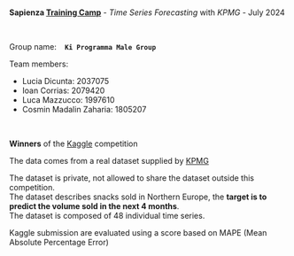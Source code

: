 <br>

<div> 
  
  **Sapienza [Training Camp](https://corsidilaurea.uniroma1.it/it/node/2649318)** - *Time Series Forecasting* with *KPMG* - July 2024  </div>

<br>

Group name: &ensp; **`Ki Programma Male Group`**

Team members:

- Lucia Dicunta: 2037075
- Ioan Corrias: 2079420
- Luca Mazzucco: 1997610
- Cosmin Madalin Zaharia: 1805207

<br>

**Winners** of the [Kaggle](https://www.kaggle.com/competitions/sapienza-training-camp-forecasting-2024/leaderboard#) competition

The data comes from a real dataset supplied by [KPMG](https://kpmg.com/it/it/home/insights/2023/03/intelligent-forecasting.html)

The dataset is private, not allowed to share the dataset outside this competition.\
The dataset describes snacks sold in Northern Europe, the **target is to predict the volume sold in the next 4 months**.\
The dataset is composed of 48 individual time series.

Kaggle submission are evaluated using a score based on MAPE (Mean Absolute Percentage Error)



